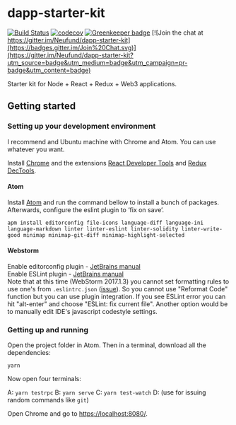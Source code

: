 # dapp-starter-kit

[![Build Status](https://travis-ci.org/Neufund/dapp-starter-kit.svg)](https://travis-ci.org/Neufund/dapp-starter-kit)  [![codecov](https://codecov.io/gh/Neufund/dapp-starter-kit/branch/master/graph/badge.svg)](https://codecov.io/gh/Neufund/dapp-starter-kit) [![Greenkeeper badge](https://badges.greenkeeper.io/Neufund/dapp-starter-kit.svg)](https://greenkeeper.io/) [![Join the chat at https://gitter.im/Neufund/dapp-starter-kit](https://badges.gitter.im/Join%20Chat.svg)](https://gitter.im/Neufund/dapp-starter-kit?utm_source=badge&utm_medium=badge&utm_campaign=pr-badge&utm_content=badge)

Starter kit for Node + React + Redux + Web3 applications.


## Getting started

### Setting up your development environment

I recommend and Ubuntu machine with Chrome and Atom. You can use whatever you want.

Install [Chrome][chrome] and the extensions [React Developer Tools][react-ext] and [Redux DecTools][redux-ext].

[chrome]: https://www.google.com/chrome/browser/features.html?brand=CHBD&gclid=CO2x8Ibw5NMCFYoQ0wodulgAlQ&dclid=CO7Tmofw5NMCFUakUQodVc8BvA
[react-ext]: https://chrome.google.com/webstore/detail/react-developer-tools/fmkadmapgofadopljbjfkapdkoienihi?hl=en
[redux-ext]: https://chrome.google.com/webstore/detail/redux-devtools/lmhkpmbekcpmknklioeibfkpmmfibljd?hl=en

#### Atom
Install [Atom][atom] and run the command bellow to install a bunch of packages. Afterwards, configure the eslint plugin to ‘fix on save’.

```
apm install editorconfig file-icons language-diff language-ini language-markdown linter linter-eslint linter-solidity linter-write-good minimap minimap-git-diff minimap-highlight-selected
```

[atom]: https://atom.io/

#### Webstorm
Enable editorconfig plugin - [JetBrains manual](https://www.jetbrains.com/help/webstorm/2017.1/configuring-code-style.html#editorconfig)  
Enable ESLint plugin - [JetBrains manual](https://www.jetbrains.com/help/webstorm/2017.1/eslint.html)  
Note that at this time (WebStorm 2017.1.3) you cannot set formatting rules to use one's from ```.eslintrc.json```
([issue](https://youtrack.jetbrains.com/issue/WEB-19350)). So you cannot use "Reformat Code" function but you can use plugin
integration. If you see ESLint error you can hit "alt-enter" and choose "ESLint: fix current file". Another option would be to manually edit IDE's javascript codestyle settings.       

### Getting up and running

Open the project folder in Atom. Then in a terminal, download all the dependencies:

```
yarn
```

Now open four terminals:

A: `yarn testrpc`
B: `yarn serve`
C: `yarn test-watch`
D: (use for issuing random commands like `git`)

Open Chrome and go to [https://localhost:8080/](https://localhost:8080/).
